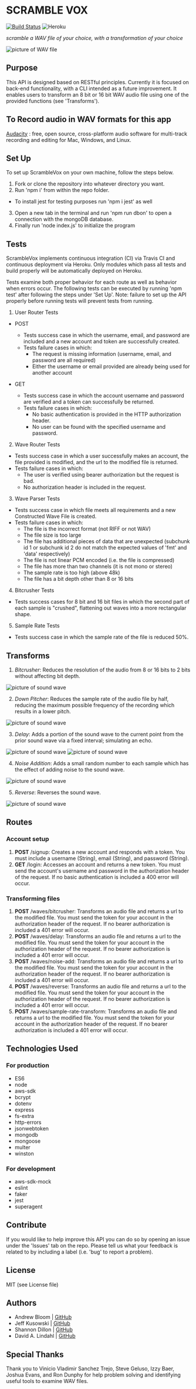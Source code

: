 # SCRAMBLE VOX
[![Build Status](https://travis-ci.org/ScrambleVox/server.svg?branch=readme)](https://travis-ci.org/ScrambleVox/server)
![Heroku](http://heroku-badge.herokuapp.com/?app=angularjs-crypto&style=flat&svg=1)


_scramble a WAV file of your choice, with a transformation of your choice_

![picture of WAV file](/assets/AudacityWAV.png)


## Purpose
This API is designed based on RESTful principles. Currently it is focused on back-end functionality, with a CLI intended as a future improvement. It enables users to transform an 8 bit or 16 bit WAV audio file using one of the provided functions (see 'Transforms').

## To Record audio in WAV formats for this app
[Audacity](https://www.audacityteam.org/) : free, open source, cross-platform audio software for multi-track recording and editing for Mac, Windows, and Linux.


## Set Up
To set up ScrambleVox on your own machine, follow the steps below.

1. Fork or clone the repository into whatever directory you want.
2. Run 'npm i' from within the repo folder.
  * To install jest for testing purposes run 'npm i jest' as well

3. Open a new tab in the terminal and run 'npm run dbon' to open a connection with the mongoDB database.
4. Finally run 'node index.js' to initialize the program


## Tests
ScrambleVox implements continuous integration (CI) via Travis CI and continuous deployment via Heroku. Only modules which pass all tests and build properly will be automatically deployed on Heroku.

Tests examine both proper behavior for each route as well as behavior when errors occur. The following tests can be executed by running 'npm test' after following the steps under 'Set Up'. Note: failure to set up the API properly before running tests will prevent tests from running.

1. User Router Tests
  * POST
    * Tests success case in which the username, email, and password are included and a new account and token are successfully created.
    * Tests failure cases in which:
      * The request is missing information (username, email, and password are all required)
      * Either the username or email provided are already being used for another account

  * GET
    * Tests success case in which the account username and password are verified and a token can successfully be returned.
    * Tests failure cases in which:
      * No basic authentication is provided in the HTTP authorization header.
      * No user can be found with the specified username and password.

2. Wave Router Tests
  * Tests success case in which a user successfully makes an account, the file provided is modified, and the url to the modified file is returned.
  * Tests failure cases in which:
    * The user is verified using bearer authorization but the request is bad.
    * No authorization header is included in the request.

3. Wave Parser Tests
  * Tests success case in which file meets all requirements and a new Constructed Wave File is created.
  * Tests failure cases in which:
    * The file is the incorrect format (not RIFF or not WAV)
    * The file size is too large
    * The file has additional pieces of data that are unexpected (subchunk id 1 or subchunk id 2 do not match the expected values of 'fmt' and 'data' respectively)
    * The file is not linear PCM encoded (i.e. the file is compressed)
    * The file has more than two channels (it is not mono or stereo)
    * The sample rate is too high (above 48k)
    * The file has a bit depth other than 8 or 16 bits

4. Bitcrusher Tests
  * Tests success cases for 8 bit and 16 bit files in which the second part of each sample is "crushed", flattening out waves into a more rectangular shape.

5. Sample Rate Tests
  * Tests success case in which the sample rate of the file is reduced 50%.

## Transforms
1. *Bitcrusher*: Reduces the resolution of the audio from 8 or 16 bits to 2 bits without affecting bit depth.

![picture of sound wave](/assets/bitcrusher.png)


2. *Down Pitcher*: Reduces the sample rate of the audio file by half, reducing the maximum possible frequency of the recording which results in a lower pitch.

![picture of sound wave](/assets/downpitcher.png)


3. *Delay*: Adds a portion of the sound wave to the current point from the prior sound wave via a fixed interval; simulating an echo.

![picture of sound wave](/assets/delay.png)
![picture of sound wave](/assets/delay2.png)


4. *Noise Addition*: Adds a small random number to each sample which has the effect of adding noise to the sound wave.  


![picture of sound wave](/assets/noise.png)


5. *Reverse*: Reverses the sound wave.

![picture of sound wave](/assets/reverse.png)

## Routes
### Account setup
1. **POST** /signup: Creates a new account and responds with a token. You must include a username (String), email (String), and password (String).
2. **GET** /login: Accesses an account and returns a new token. You must send the account's username and password in the authorization header of the request. If no basic authentication is included a 400 error will occur.

### Transforming files
1. **POST** /waves/bitcrusher: Transforms an audio file and returns a url to the modified file. You must send the token for your account in the authorization header of the request. If no bearer authorization is included a 401 error will occur.
2. **POST** /waves/delay: Transforms an audio file and returns a url to the modified file. You must send the token for your account in the authorization header of the request. If no bearer authorization is included a 401 error will occur.
3. **POST** /waves/noise-add: Transforms an audio file and returns a url to the modified file. You must send the token for your account in the authorization header of the request. If no bearer authorization is included a 401 error will occur.
4. **POST** /waves/reverse: Transforms an audio file and returns a url to the modified file. You must send the token for your account in the authorization header of the request. If no bearer authorization is included a 401 error will occur.
5. **POST** /waves/sample-rate-transform: Transforms an audio file and returns a url to the modified file. You must send the token for your account in the authorization header of the request. If no bearer authorization is included a 401 error will occur.

<!-- Do we want to include the section below? I don't think they're required but they were in some of the READMEs of the examples Vinicio shared -->

<!-- ## Internal Infrastructure/Code Examples
1. models (user and wave)
2. middleware (express, fs-extra?, error, logger, basic auth, bearer auth) -->

## Technologies Used
### For production
* ES6
* node
* aws-sdk
* bcrypt
* dotenv
* express
* fs-extra
* http-errors
* jsonwebtoken
* mongodb
* mongoose
* multer
* winston

### For development
* aws-sdk-mock
* eslint
* faker
* jest
* superagent

## Contribute
If you would like to help improve this API you can do so by opening an issue under the 'Issues' tab on the repo. Please tell us what your feedback is related to by including a label (i.e. 'bug' to report a problem).

## License
MIT (see License file)

## Authors
- Andrew Bloom | [GitHub](https://github.com/ALB37)
- Jeff Kusowski | [GitHub](https://github.com/jjkusowski)
- Shannon Dillon | [GitHub](https://github.com/sedillon93)
- David A. Lindahl | [GitHub](https://github.com/austriker27)

## Special Thanks
Thank you to Vinicio Vladimir Sanchez Trejo, Steve Geluso, Izzy Baer, Joshua Evans, and Ron Dunphy for help problem solving and identifying useful tools to examine WAV files.
